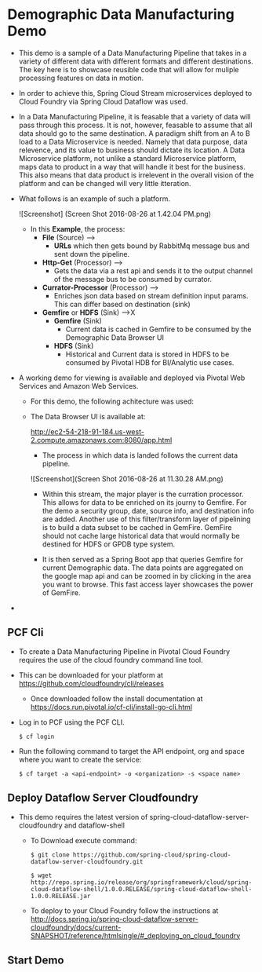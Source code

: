 # Demographic Data Manufacturing Demo
  * This demo is a sample of a Data Manufacturing Pipeline that takes in a variety of different data with different formats and different destinations. The key here is to showcase reusible code that will allow for muliple processing features on data in motion. 
  * In order to achieve this, Spring Cloud Stream microservices deployed to Cloud Foundry via Spring Cloud Dataflow was used. 
  * In a Data Manufacturing Pipeline, it is feasable that a variety of data will pass through this process. It is not, however, feasable to assume that all data should go to the same destination. A paradigm shift from an A to B load to a Data Microservice is needed. Namely that data purpose, data relevence, and its value to business should dictate its location. A Data Microservice platform, not unlike a standard Microservice platform, maps data to product in a way that will handle it best for the business. This also means that data product is irrelevent in the overall vision of the platform and can be changed will very little itteration. 
  * What follows is an example of such a platform.
  
       ![Screenshot] (Screen Shot 2016-08-26 at 1.42.04 PM.png)

    * In this **Example**, the process:
       * **File** (Source) --> 
         * **URLs** which then gets bound by RabbitMq message bus and sent down the pipeline.
       * **Http-Get** (Processor) -->
         * Gets the data via a rest api and sends it to the output channel of the message bus to be consumed by currator.
       * **Currator-Processor** (Processor) -->
         * Enriches json data based on stream definition input params. This can differ based on destination (sink)
       * **Gemfire** or **HDFS** (Sink) -->X
         * **Gemfire** (Sink)
           * Current data is cached in Gemfire to be consumed by the Demographic Data Browser UI
         * **HDFS** (Sink)
           * Historical and Current data is stored in HDFS to be consumed by Pivotal HDB for BI/Analytic use cases. 
       
    
  * A working demo for viewing is available and deployed via Pivotal Web Services and Amazon Web Services. 
    * For this demo, the following achitecture was used: 
    

    * The Data Browser UI is available at:
       
       http://ec2-54-218-91-184.us-west-2.compute.amazonaws.com:8080/app.html
      
      * The process in which data is landed follows the current data pipeline.
      
      ![Screenshot](Screen Shot 2016-08-26 at 11.30.28 AM.png)
      
      * Within this stream, the major player is the curration processor. This allows for data to be enriched on its journy to Gemfire. For the demo a security group, date, source info, and destination info are added. Another use of this filter/transform layer of pipelining is to build a data subset to be cached in GemFire. GemFire should not cache large historical data that would normally be destined for HDFS or GPDB type system.
      
      * It is then served as a Spring Boot app that queries Gemfire for current Demographic data. The data points are aggregated on the google map api and can be zoomed in by clicking in the area you want to browse. This fast access layer showcases the power of GemFire.
  * 
  
## PCF Cli
 * To create a Data Manufacturing Pipeline in Pivotal Cloud Foundry requires the use of the cloud foundry command line tool.
  * This can be downloaded for your platform at https://github.com/cloudfoundry/cli/releases
    * Once downloaded follow the install documentation at https://docs.run.pivotal.io/cf-cli/install-go-cli.html
  * Log in to PCF using the PCF CLI.
 
    ```$ cf login```
  * Run the following command to target the API endpoint, org and space where you want to create the service:
 
    ```$ cf target -a <api-endpoint> -o <organization> -s <space name>```
    
## Deploy Dataflow Server Cloudfoundry
  * This demo requires the latest version of spring-cloud-dataflow-server-cloudfoundry and dataflow-shell
    * To Download execute command:
    
       ```$ git clone https://github.com/spring-cloud/spring-cloud-dataflow-server-cloudfoundry.git```
       
       ```$ wget http://repo.spring.io/release/org/springframework/cloud/spring-cloud-dataflow-shell/1.0.0.RELEASE/spring-cloud-dataflow-shell-1.0.0.RELEASE.jar```
    
    * To deploy to your Cloud Foundry follow the instructions at http://docs.spring.io/spring-cloud-dataflow-server-cloudfoundry/docs/current-SNAPSHOT/reference/htmlsingle/#_deploying_on_cloud_foundry
## Start Demo
